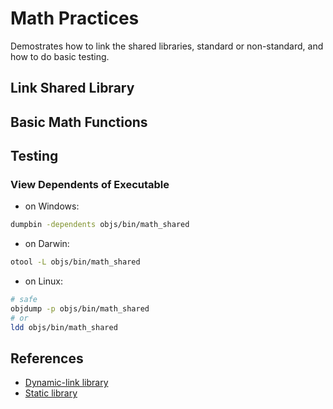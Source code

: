 # Math Practices
Demostrates how to link the shared libraries, standard or non-standard, and how to do basic testing.

## Link Shared Library

## Basic Math Functions

## Testing

### View Dependents of Executable
* on Windows:
```sh
dumpbin -dependents objs/bin/math_shared
```
* on Darwin:
```sh
otool -L objs/bin/math_shared
```
* on Linux:
```sh
# safe
objdump -p objs/bin/math_shared
# or 
ldd objs/bin/math_shared
```

## References
* [Dynamic-link library](https://en.wikipedia.org/wiki/Dynamic-link_library)
* [Static library](https://en.wikipedia.org/wiki/Static_library)
